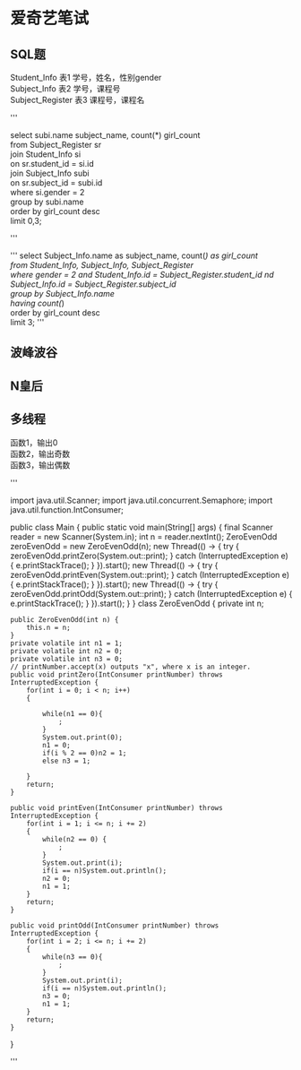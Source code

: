 # 爱奇艺笔试  

## SQL题
Student_Info     表1  学号，姓名，性别gender  
Subject_Info     表2  学号，课程号  
Subject_Register 表3  课程号，课程名  

'''  

select subi.name subject_name, count(*) girl_count  
from Subject_Register sr  
join Student_Info si  
on sr.student_id = si.id  
join Subject_Info subi  
on sr.subject_id = subi.id  
where si.gender = 2  
group by subi.name  
order by girl_count desc  
limit 0,3;  

'''  

'''
select Subject_Info.name as subject_name, count(*) as girl_count  
from Student_Info, Subject_Info, Subject_Register  
where gender = 2 and Student_Info.id = Subject_Register.student_id nd Subject_Info.id = Subject_Register.subject_id  
group by Subject_Info.name  
having count(*)  
order by girl_count desc  
limit 3;
'''



## 波峰波谷  

## N皇后  

## 多线程  
函数1，输出0  
函数2，输出奇数  
函数3，输出偶数  


'''  

import java.util.Scanner;
import java.util.concurrent.Semaphore;
import java.util.function.IntConsumer;

public class Main {
    public static void main(String[] args) {
        final Scanner reader = new Scanner(System.in);
        int n = reader.nextInt();
        ZeroEvenOdd zeroEvenOdd = new ZeroEvenOdd(n);
        new Thread(() -> {
            try {
                zeroEvenOdd.printZero(System.out::print);
            } catch (InterruptedException e) {
                e.printStackTrace();
            }
        }).start();
        new Thread(() -> {
            try {
                zeroEvenOdd.printEven(System.out::print);
            } catch (InterruptedException e) {
                e.printStackTrace();
            }
        }).start();
        new Thread(() -> {
            try {
                zeroEvenOdd.printOdd(System.out::print);
            } catch (InterruptedException e) {
                e.printStackTrace();
            }
        }).start();
    }
}
class ZeroEvenOdd {
    private int n;

    public ZeroEvenOdd(int n) {
        this.n = n;
    }
    private volatile int n1 = 1;
    private volatile int n2 = 0;
    private volatile int n3 = 0;
    // printNumber.accept(x) outputs "x", where x is an integer.
    public void printZero(IntConsumer printNumber) throws InterruptedException {
        for(int i = 0; i < n; i++)
        {

            while(n1 == 0){
                ;
            }
            System.out.print(0);
            n1 = 0;
            if(i % 2 == 0)n2 = 1;
            else n3 = 1;

        }
        return;
    }

    public void printEven(IntConsumer printNumber) throws InterruptedException {
        for(int i = 1; i <= n; i += 2)
        {
            while(n2 == 0) {
                ;
            }
            System.out.print(i);
            if(i == n)System.out.println();
            n2 = 0;
            n1 = 1;
        }
        return;
    }

    public void printOdd(IntConsumer printNumber) throws InterruptedException {
        for(int i = 2; i <= n; i += 2)
        {
            while(n3 == 0){
                ;
            }
            System.out.print(i);
            if(i == n)System.out.println();
            n3 = 0;
            n1 = 1;
        }
        return;
    }
}

'''  

















